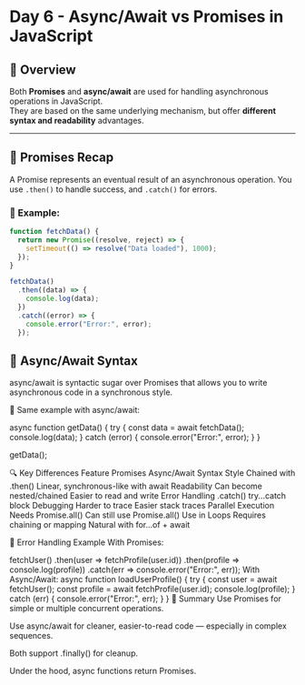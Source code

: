 # Day 6 - Async/Await vs Promises in JavaScript

## 🧠 Overview

Both **Promises** and **async/await** are used for handling asynchronous operations in JavaScript.  
They are based on the same underlying mechanism, but offer **different syntax and readability** advantages.

---

## 🔁 Promises Recap

A Promise represents an eventual result of an asynchronous operation. You use `.then()` to handle success, and `.catch()` for errors.

### 🧪 Example:

```js
function fetchData() {
  return new Promise((resolve, reject) => {
    setTimeout(() => resolve("Data loaded"), 1000);
  });
}

fetchData()
  .then((data) => {
    console.log(data);
  })
  .catch((error) => {
    console.error("Error:", error);
  });
```

## 🔂 Async/Await Syntax

async/await is syntactic sugar over Promises that allows you to write asynchronous code in a synchronous style.

🧪 Same example with async/await:

async function getData() {
try {
const data = await fetchData();
console.log(data);
} catch (error) {
console.error("Error:", error);
}
}

getData();

🔍 Key Differences
Feature Promises Async/Await
Syntax Style Chained with .then() Linear, synchronous-like with await
Readability Can become nested/chained Easier to read and write
Error Handling .catch() try...catch block
Debugging Harder to trace Easier stack traces
Parallel Execution Needs Promise.all() Can still use Promise.all()
Use in Loops Requires chaining or mapping Natural with for...of + await

🧪 Error Handling Example
With Promises:

fetchUser()
.then(user => fetchProfile(user.id))
.then(profile => console.log(profile))
.catch(err => console.error("Error:", err));
With Async/Await:
async function loadUserProfile() {
try {
const user = await fetchUser();
const profile = await fetchProfile(user.id);
console.log(profile);
} catch (err) {
console.error("Error:", err);
}
}
🔁 Summary
Use Promises for simple or multiple concurrent operations.

Use async/await for cleaner, easier-to-read code — especially in complex sequences.

Both support .finally() for cleanup.

Under the hood, async functions return Promises.
